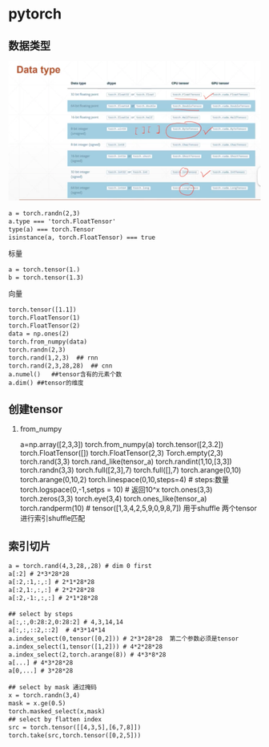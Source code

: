 # pytorch
## 数据类型
![img.png](img.png)

    a = torch.randn(2,3)
    a.type === 'torch.FloatTensor'
    type(a) === torch.Tensor
    isinstance(a, torch.FloatTensor) === true
标量

    a = torch.tensor(1.)
    b = torch.tensor(1.3)
向量

    torch.tensor([1.1])
    torch.FloatTensor(1)
    torch.FloatTensor(2)
    data = np.ones(2)
    torch.from_numpy(data)
    torch.randn(2,3)
    torch.rand(1,2,3)  ## rnn
    torch.rand(2,3,28,28)  ## cnn
    a.numel()   ##tensor含有的元素个数
    a.dim() ##tensor的维度
## 创建tensor
1. from_numpy


    a=np.array([2,3,3])
    torch.from_numpy(a)
    torch.tensor([2,3.2])
    torch.FloatTensor([])
    torch.FloatTensor(2,3)
    Torch.empty(2,3)
    torch.rand(3,3)
    torch.rand_like(tensor_a)
    torch.randint(1,10,[3,3])
    torch.randn(3,3)
    torch.full([2,3],7)
    torch.full([],7)
    torch.arange(0,10)
    torch.arange(0,10,2)
    torch.linespace(0,10,steps=4)  # steps:数量
    torch.logspace(0,-1,setps = 10) # 返回10^x
    torch.ones(3,3)
    torch.zeros(3,3)
    torch.eye(3,4)
    torch.ones_like(tensor_a)
    torch.randperm(10) # tensor([1,3,4,2,5,9,0,9,8,7]) 用于shuffle  两个tensor进行索引shuffle匹配

## 索引切片


    a = torch.rand(4,3,28,,28) # dim 0 first
    a[:2] # 2*3*28*28
    a[:2,:1,:,:] # 2*1*28*28
    a[:2,1:,:,:] # 2*2*28*28
    a[:2,-1:,:,:] # 2*1*28*28
    
    ## select by steps
    a[:,:,0:28:2,0:28:2] # 4,3,14,14
    a[:,:,::2,::2]  # 4*3*14*14
    a.index_select(0,tensor([0,2])) # 2*3*28*28  第二个参数必须是tensor
    a.index_select(1,tensor([1,2])) # 4*2*28*28
    a.index_select(2,torch.arange(8)) # 4*3*8*28
    a[...] # 4*3*28*28
    a[0,...] # 3*28*28
   
    ## select by mask 通过掩码
    x = torch.randn(3,4)
    mask = x.ge(0.5)
    torch.masked_select(x,mask)
    ## select by flatten index
    src = torch.tensor([[4,3,5],[6,7,8]])
    torch.take(src,torch.tensor([0,2,5]))

   


    
    
    